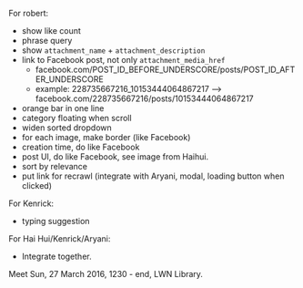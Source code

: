 For robert:

- show like count
- phrase query
- show `attachment_name` + `attachment_description`
- link to Facebook post, not only `attachment_media_href`
  - facebook.com/POST_ID_BEFORE_UNDERSCORE/posts/POST_ID_AFTER_UNDERSCORE
  - example: 228735667216_10153444064867217 --> facebook.com/228735667216/posts/10153444064867217
- orange bar in one line
- category floating when scroll
- widen sorted dropdown
- for each image, make border (like Facebook)
- creation time, do like Facebook
- post UI, do like Facebook, see image from Haihui.
- sort by relevance
- put link for recrawl (integrate with Aryani, modal, loading button when clicked)


For Kenrick:

- typing suggestion

For Hai Hui/Kenrick/Aryani:

- Integrate together.


Meet Sun, 27 March 2016, 1230 - end, LWN Library.
